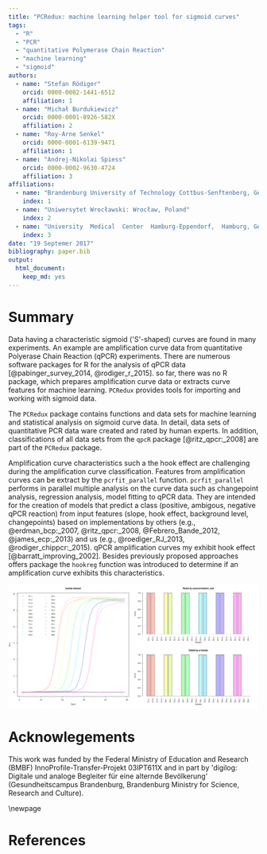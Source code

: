```yaml
---
title: "PCRedux: machine learning helper tool for sigmoid curves"
tags:
  - "R"
  - "PCR"
  - "quantitative Polymerase Chain Reaction"
  - "machine learning"
  - "sigmoid"
authors:
  - name: "Stefan Rödiger"
    orcid: 0000-0002-1441-6512
    affiliation: 1
  - name: "Michał Burdukiewicz"
    orcid: 0000-0001-8926-582X
    affiliation: 2
  - name: "Roy-Arne Senkel"
    orcid: 0000-0001-6139-9471
    affiliation: 1
  - name: "Andrej-Nikolai Spiess"
    orcid: 0000-0002-9630-4724
    affiliation: 3
affiliations:
  - name: "Brandenburg University of Technology Cottbus-Senftenberg, Germany"
    index: 1
  - name: "Uniwersytet Wrocławski: Wrocław, Poland"
    index: 2
  - name: "University  Medical  Center  Hamburg-Eppendorf,  Hamburg, Germany"
    index: 3
date: "19 Septemer 2017"
bibliography: paper.bib
output:
  html_document:
    keep_md: yes
---
```


# Summary

Data having a characteristic sigmoid ('S'-shaped) curves are found in many
experiments. An example are amplification curve data from quantitative 
Polyerase Chain Reaction (qPCR) experiments. There are numerous software 
packages for R for the analysis of qPCR data 
[@pabinger_survey_2014, @rodiger_r_2015]. so far, there was no R package, which 
prepares amplification curve data or extracts curve features for machine 
learning. `PCRedux` provides tools for importing and working with sigmoid data.

The `PCRedux` package contains functions and data sets for machine learning and 
statistical analysis on sigmoid curve data. In detail, data sets of quantitative 
PCR data ware created and rated by human experts. In addition, classifications 
of all data sets from the `qpcR` package [@ritz_qpcr:_2008] are part of the 
`PCRedux` package.

Amplification curve characteristics such a the hook effect are challenging 
during the amplification curve classification. Features from amplification 
curves can be extract by the `pcrfit_parallel` function. `pcrfit_parallel` 
performs in parallel multiple analysis on the curve data such as changepoint 
analysis, regression analysis, model fitting to qPCR data. They are intended for 
the creation of models that predict a class (positive, ambigous, negative qPCR 
reaction) from input features (slope, hook effect, background level, 
changepoints) based on implementations by others (e.g., @erdman_bcp:_2007, 
@ritz_qpcr:_2008, @Febrero_Bande_2012, @james_ecp:_2013) and us (e.g., 
@roediger_RJ_2013, @rodiger_chippcr:_2015). qPCR amplification curves my 
exhibit hook effect [@barratt_improving_2002]. Besides previously proposed 
approaches offers package the `hookreg` function was introduced to determine if 
an amplification curve exhibits this characteristics. 

![](fig1.png)<!-- -->

# Acknowlegements
This work was funded by the Federal Ministry of Education and Research
(BMBF) InnoProfile-Transfer-Projekt 03IPT611X and in part by 'digilog: Digitale
und analoge Begleiter für eine alternde Bevölkerung' (Gesundheitscampus
Brandenburg, Brandenburg Ministry for Science, Research and Culture).

\newpage

# References
